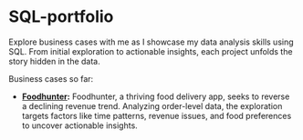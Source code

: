 # SQL-portfolio


Explore business cases with me as I showcase my data analysis skills using SQL. From initial exploration to actionable insights, each project unfolds the story hidden in the data.

Business cases so far:

- **[Foodhunter](https://github.com/guille-gil/SQL-portfolio/tree/main/Foodhunter):** Foodhunter, a thriving food delivery app, seeks to reverse a declining revenue trend. Analyzing order-level data, the exploration targets factors like time patterns, revenue issues, and food preferences to uncover actionable insights.

